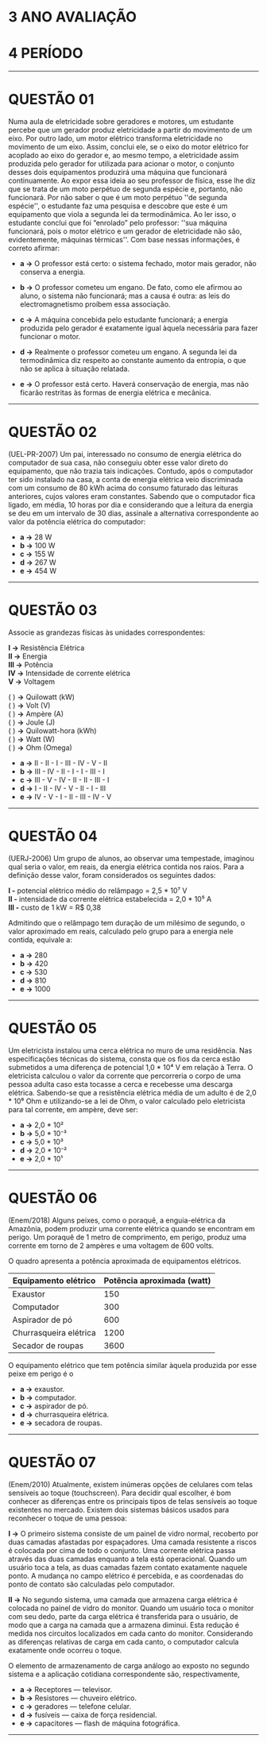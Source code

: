 # 3 ANO AVALIAÇÃO
# 4 PERÍODO

--------------------------------------------------------------------------------

# QUESTÃO 01
Numa aula de eletricidade sobre geradores e motores, um estudante percebe que um gerador produz eletricidade a partir do movimento de um eixo. Por outro lado, um 
motor elétrico transforma eletricidade no movimento de um eixo. Assim, conclui ele, se o eixo do motor elétrico for acoplado ao eixo do gerador e, ao mesmo 
tempo, a eletricidade assim produzida pelo gerador for utilizada para acionar o motor, o conjunto desses dois equipamentos produzirá uma máquina que funcionará 
continuamente. Ao expor essa ideia ao seu professor de física, esse lhe diz que se trata de um moto perpétuo de segunda espécie e, portanto, não funcionará. Por 
não saber o que é um moto perpétuo ''de segunda espécie'', o estudante faz uma pesquisa e descobre que este é um equipamento que viola a segunda lei da 
termodinâmica. Ao ler isso, o estudante conclui que foi “enrolado” pelo professor: ''sua máquina funcionará, pois o motor elétrico e um gerador de 
eletricidade não são, evidentemente, máquinas térmicas''. Com base nessas informações, é correto afirmar:

* **a ->** O professor está certo: o sistema fechado, motor mais gerador, não conserva a energia.

* **b ->** O professor cometeu um engano. De fato, como ele afirmou ao aluno, o sistema não funcionará; mas a causa é outra: as leis do electromagnetismo 
proíbem essa associação.

* **c ->** A máquina concebida pelo estudante funcionará; a energia produzida pelo gerador é exatamente igual àquela necessária para fazer funcionar o motor.

* **d ->** Realmente o professor cometeu um engano. A segunda lei da termodinâmica diz respeito ao constante aumento da entropia, o que não se aplica à situação 
relatada.

* **e ->** O professor está certo. Haverá conservação de energia, mas não ficarão restritas às formas de energia elétrica e mecânica.

--------------------------------------------------------------------------------

# QUESTÃO 02
(UEL-PR-2007) Um pai, interessado no consumo de energia elétrica do computador de sua casa, não conseguiu obter esse valor direto do equipamento, que não 
trazia tais indicações. Contudo, após o computador ter sido instalado na casa, a conta de energia elétrica veio discriminada com um consumo de 80 kWh acima do 
consumo faturado das leituras anteriores, cujos valores eram constantes. Sabendo que o computador fica ligado, em média, 10 horas por dia e considerando que a 
leitura da energia se deu em um intervalo de 30 dias, assinale a alternativa correspondente ao valor da potência elétrica do computador: 

* **a ->**  28 W
* **b ->** 100 W
* **c ->** 155 W
* **d ->** 267 W
* **e ->** 454 W

--------------------------------------------------------------------------------

# QUESTÃO 03
Associe as grandezas físicas às unidades correspondentes:

**I   ->** Resistência Elétrica </br>
**II  ->** Energia </br>
**III ->** Potência </br>
**IV  ->** Intensidade de corrente elétrica </br>
**V   ->** Voltagem </br>
 
( ) **->** Quilowatt (kW) </br>
( ) **->** Volt (V) </br>
( ) **->** Ampère (A) </br>
( ) **->** Joule (J) </br>
( ) **->** Quilowatt-hora (kWh) </br>
( ) **->** Watt (W) </br>
( ) **->** Ohm (Omega) </br>

* **a ->** II - II - I - III - IV - V - II
* **b ->** III - IV - II - I - I - III - I
* **c ->** III - V - IV - II - II - III - I
* **d ->** I - II - IV - V - II - I - III 
* **e ->** IV - V - I - II - III - IV - V

--------------------------------------------------------------------------------

# QUESTÃO 04
(UERJ-2006) Um grupo de alunos, ao observar uma tempestade, imaginou qual seria o valor, em reais, da energia elétrica contida nos raios. Para a definição desse 
valor, foram considerados os seguintes dados:

**I   -** potencial elétrico médio do relâmpago = 2,5 * 10⁷ V </br>
**II  -** intensidade da corrente elétrica estabelecida = 2,0 * 10⁵ A </br>
**III -** custo de 1 kW = R$ 0,38 </br>

Admitindo que o relâmpago tem duração de um milésimo de segundo, o valor aproximado em reais, calculado pelo grupo para a energia nele contida, equivale a:

* **a ->** 280
* **b ->** 420
* **c ->** 530
* **d ->** 810
* **e ->** 1000

--------------------------------------------------------------------------------

# QUESTÃO 05
Um eletricista instalou uma cerca elétrica no muro de uma residência. Nas especificações técnicas do sistema, consta que os fios da cerca estão submetidos 
a uma diferença de potencial 1,0 * 10⁴ V em relação à Terra. O eletricista calculou o valor da corrente que percorreria o corpo de uma pessoa adulta caso 
esta tocasse a cerca e recebesse uma descarga elétrica. Sabendo-se que a resistência elétrica média de um adulto é de 2,0 * 10⁶ Ohm e utilizando-se a lei 
de Ohm, o valor calculado pelo eletricista para tal corrente, em ampère, deve ser:

* **a ->** 2,0 * 10²
* **b ->** 5,0 * 10⁻³
* **c ->** 5,0 * 10³
* **d ->** 2,0 * 10⁻²
* **e ->** 2,0 * 10¹

--------------------------------------------------------------------------------

# QUESTÃO 06
(Enem/2018) Alguns peixes, como o poraquê, a enguia-elétrica da Amazônia, podem produzir uma corrente elétrica quando se encontram em perigo. Um poraquê de 1 
metro de comprimento, em perigo, produz uma corrente em torno de 2 ampères e uma voltagem de 600 volts.

O quadro apresenta a potência aproximada de equipamentos elétricos.

<table class="tg">
<thead>
  <tr>
    <th class="tg-1wig">Equipamento elétrico</th>
    <th class="tg-1wig">Potência aproximada (watt)</th>
  </tr>
</thead>
<tbody>
  <tr>
    <td class="tg-0lax">Exaustor</td>
    <td class="tg-baqh">150</td>
  </tr>
  <tr>
    <td class="tg-0lax">Computador</td>
    <td class="tg-baqh">300</td>
  </tr>
  <tr>
    <td class="tg-0lax">Aspirador de pó</td>
    <td class="tg-baqh">600</td>
  </tr>
  <tr>
    <td class="tg-0lax">Churrasqueira elétrica</td>
    <td class="tg-baqh">1200</td>
  </tr>
  <tr>
    <td class="tg-0lax">Secador de roupas</td>
    <td class="tg-baqh">3600</td>
  </tr>
</tbody>
</table>

O equipamento elétrico que tem potência similar àquela produzida por esse peixe em perigo é o

* **a ->** exaustor.
* **b ->** computador.
* **c ->** aspirador de pó.
* **d ->** churrasqueira elétrica.
* **e ->** secadora de roupas.

--------------------------------------------------------------------------------

# QUESTÃO 07
(Enem/2010) Atualmente, existem inúmeras opções de celulares com telas sensíveis ao toque (touchscreen). Para decidir qual escolher, é bom conhecer as diferenças 
entre os principais tipos de telas sensíveis ao toque existentes no mercado. Existem dois sistemas básicos usados para reconhecer o toque de uma pessoa:

**I  ->** O primeiro sistema consiste de um painel de vidro normal, recoberto por duas camadas afastadas por espaçadores. Uma camada resistente a riscos é 
colocada por cima de todo o conjunto. Uma corrente elétrica passa através das duas camadas enquanto a tela está operacional. Quando um usuário toca a tela, as 
duas camadas fazem contato exatamente naquele ponto. A mudança no campo elétrico é percebida, e as coordenadas do ponto de contato são calculadas pelo computador.
    
**II ->** No segundo sistema, uma camada que armazena carga elétrica é colocada no painel de vidro do monitor. Quando um usuário toca o monitor com seu dedo, parte da carga elétrica é transferida para o usuário, de modo que a carga na camada que a armazena diminui. Esta redução é medida nos circuitos localizados em cada canto do monitor. Considerando as diferenças relativas de carga em cada canto, o computador calcula exatamente onde ocorreu o toque.

O elemento de armazenamento de carga análogo ao exposto no segundo sistema e a aplicação cotidiana correspondente são, respectivamente,

* **a ->** Receptores — televisor.
* **b ->** Resistores — chuveiro elétrico.
* **c ->** geradores — telefone celular.
* **d ->** fusíveis — caixa de força residencial.
* **e ->** capacitores — flash de máquina fotográfica.

--------------------------------------------------------------------------------
